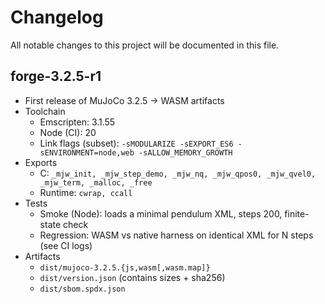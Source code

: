 # Changelog

All notable changes to this project will be documented in this file.

## forge-3.2.5-r1

- First release of MuJoCo 3.2.5 → WASM artifacts
- Toolchain
  - Emscripten: 3.1.55
  - Node (CI): 20
  - Link flags (subset): `-sMODULARIZE -sEXPORT_ES6 -sENVIRONMENT=node,web -sALLOW_MEMORY_GROWTH`
- Exports
  - C: `_mjw_init, _mjw_step_demo, _mjw_nq, _mjw_qpos0, _mjw_qvel0, _mjw_term, _malloc, _free`
  - Runtime: `cwrap, ccall`
- Tests
  - Smoke (Node): loads a minimal pendulum XML, steps 200, finite-state check
  - Regression: WASM vs native harness on identical XML for N steps (see CI logs)
- Artifacts
  - `dist/mujoco-3.2.5.{js,wasm[,wasm.map]}`
  - `dist/version.json` (contains sizes + sha256)
  - `dist/sbom.spdx.json`

